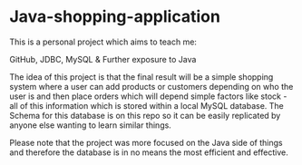 # Java-shopping-application
This is a personal project which aims to teach me:

GitHub, JDBC, MySQL & Further exposure to Java

The idea of this project is that the final result will be a simple shopping system where a user can add products or customers depending on who the user is and then place orders which will depend simple factors like stock - all of this information which is stored within a local MySQL database. The Schema for this database is on this repo so it can be easily replicated by anyone else wanting to learn similar things.

Please note that the project was more focused on the Java side of things and therefore the database is in no means the most efficient and effective.
